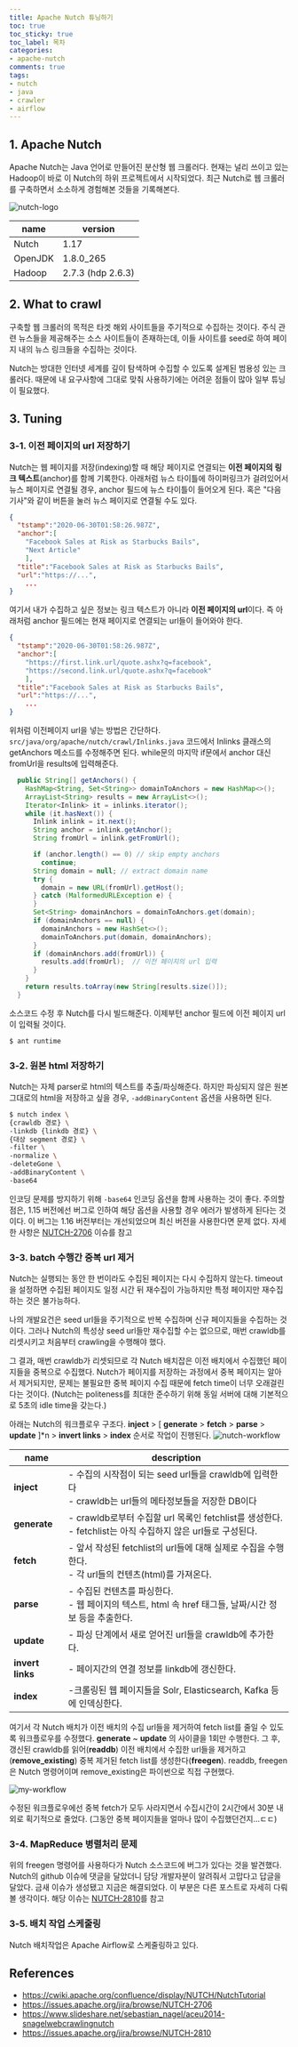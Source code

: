 ```yaml
---
title: Apache Nutch 튜닝하기
toc: true
toc_sticky: true
toc_label: 목차
categories:
- apache-nutch
comments: true
tags:
- nutch
- java
- crawler
- airflow
---
```


## 1. Apache Nutch
Apache Nutch는 Java 언어로 만들어진 분산형 웹 크롤러다.
현재는 널리 쓰이고 있는 Hadoop이 바로 이 Nutch의 하위 프로젝트에서 시작되었다.
최근 Nutch로 웹 크롤러를 구축하면서 소소하게 경험해본 것들을 기록해본다.

![nutch-logo](https://raw.githubusercontent.com/dhkdn9192/dhkdn9192.github.io/master/assets/images/posts/2020/09/14/2020-09-14-nutch-logo.png)

| name |  version |
| -------- | -------- |
| Nutch     | 1.17 |
| OpenJDK | 1.8.0_265 |
| Hadoop | 2.7.3 (hdp 2.6.3) |


## 2. What to crawl
구축할 웹 크롤러의 목적은 타겟 해외 사이트들을 주기적으로 수집하는 것이다.
주식 관련 뉴스들을 제공해주는 소스 사이트들이 존재하는데,
이들 사이트를 seed로 하여 페이지 내의 뉴스 링크들을 수집하는 것이다.

Nutch는 방대한 인터넷 세계를 깊이 탐색하며 수집할 수 있도록 설계된 범용성 있는 크롤러다.
때문에 내 요구사항에 그대로 맞춰 사용하기에는 어려운 점들이 많아 일부 튜닝이 필요했다.

## 3. Tuning
### 3-1. 이전 페이지의 url 저장하기
Nutch는 웹 페이지를 저장(indexing)할 때 해당 페이지로 연결되는 **이전 페이지의 링크 텍스트**(anchor)를 함께 기록한다.
아래처럼 뉴스 타이틀에 하이퍼링크가 걸려있어서 뉴스 페이지로 연결될 경우, anchor 필드에 뉴스 타이틀이 들어오게 된다.
혹은 "다음 기사"와 같이 버튼을 눌러 뉴스 페이지로 연결될 수도 있다.

```json
{
  "tstamp":"2020-06-30T01:58:26.987Z", 
  "anchor":[
	"Facebook Sales at Risk as Starbucks Bails",
	"Next Article"
	],
  "title":"Facebook Sales at Risk as Starbucks Bails", 
  "url":"https://...",
	...
}
```

여기서 내가 수집하고 싶은 정보는 링크 텍스트가 아니라 **이전 페이지의 url**이다.
즉 아래처럼 anchor 필드에는 현재 페이지로 연결되는 url들이 들어와야 한다.
```json
{
  "tstamp":"2020-06-30T01:58:26.987Z", 
  "anchor":[
	"https://first.link.url/quote.ashx?q=facebook",
	"https://second.link.url/quote.ashx?q=facebook"
	],
  "title":"Facebook Sales at Risk as Starbucks Bails", 
  "url":"https://...",
	...
}
```

위처럼 이전페이지 url을 넣는 방법은 간단하다.
```src/java/org/apache/nutch/crawl/Inlinks.java``` 코드에서 
Inlinks 클래스의 getAnchors 메소드를 수정해주면 된다.
while문의 마지막 if문에서 anchor 대신 fromUrl을 results에 입력해준다.

```java
  public String[] getAnchors() {
    HashMap<String, Set<String>> domainToAnchors = new HashMap<>();
    ArrayList<String> results = new ArrayList<>();
    Iterator<Inlink> it = inlinks.iterator();
    while (it.hasNext()) {
      Inlink inlink = it.next();
      String anchor = inlink.getAnchor();
      String fromUrl = inlink.getFromUrl();

      if (anchor.length() == 0) // skip empty anchors
        continue;
      String domain = null; // extract domain name
      try {
        domain = new URL(fromUrl).getHost();
      } catch (MalformedURLException e) {
      }
      Set<String> domainAnchors = domainToAnchors.get(domain);
      if (domainAnchors == null) {
        domainAnchors = new HashSet<>();
        domainToAnchors.put(domain, domainAnchors);
      }
      if (domainAnchors.add(fromUrl)) {
        results.add(fromUrl);  // 이전 페이지의 url 입력
      }
    }
    return results.toArray(new String[results.size()]);
  }
```

소스코드 수정 후 Nutch를 다시 빌드해준다.
이제부턴 anchor 필드에 이전 페이지 url이 입력될 것이다.
```bash
$ ant runtime
```

### 3-2. 원본 html 저장하기
Nutch는 자체 parser로 html의 텍스트를 추출/파싱해준다.
하지만 파싱되지 않은 원본 그대로의 html을 저장하고 싶을 경우,
```-addBinaryContent``` 옵션을 사용하면 된다.

```bash
$ nutch index \
{crawldb 경로} \
-linkdb {linkdb 경로} \
{대상 segment 경로} \
-filter \
-normalize \
-deleteGone \
-addBinaryContent \
-base64
```

인코딩 문제를 방지하기 위해 ```-base64``` 인코딩 옵션을 함께 사용하는 것이 좋다.
주의할 점은, 1.15 버전에선 버그로 인하여 해당 옵션을 사용할 경우 에러가 발생하게 된다는 것이다.
이 버그는 1.16 버전부터는 개선되었으며 최신 버전을 사용한다면 문제 없다.
자세한 사항은 [NUTCH-2706](https://issues.apache.org/jira/browse/NUTCH-2706) 이슈를 참고

### 3-3. batch 수행간 중복 url 제거
Nutch는 실행되는 동안 한 번이라도 수집된 페이지는 다시 수집하지 않는다.
timeout을 설정하면 수집된 페이지도 일정 시간 뒤 재수집이 가능하지만 특정 페이지만 재수집하는 것은 불가능하다.

나의 개발요건은 seed url들을 주기적으로 반복 수집하며 신규 페이지들을 수집하는 것이다.
그러나 Nutch의 특성상 seed url들만 재수집할 수는 없으므로,
매번 crawldb를 리셋시키고 처음부터 crawling을 수행해야 했다.

그 결과, 매번 crawldb가 리셋되므로 각 Nutch 배치잡은 이전 배치에서 수집했던 페이지들을 중복으로 수집했다.
Nutch가 페이지를 저장하는 과정에서 중복 페이지는 알아서 제거되지만,
문제는 불필요한 중복 페이지 수집 때문에 fetch time이 너무 오래걸린다는 것이다.
(Nutch는 politeness를 최대한 준수하기 위해 동일 서버에 대해 기본적으로 5초의 idle time을 갖는다.)

아래는 Nutch의 워크플로우 구조다.
**inject** > \[ **generate** > **fetch** > **parse** > **update** \]\*n > **invert links** > **index** 순서로 작업이 진행된다.
![nutch-workflow](https://raw.githubusercontent.com/dhkdn9192/dhkdn9192.github.io/master/assets/images/posts/2020/09/14/2020-09-14-nutch-workflow.png)

| name | description |
|---|---|
| **inject** | - 수집의 시작점이 되는 seed url들을 crawldb에 입력한다<br>- crawldb는 url들의 메타정보들을 저장한 DB이다|
| **generate** |- crawldb로부터 수집할 url 목록인 fetchlist를 생성한다.<br>- fetchlist는 아직 수집하지 않은 url들로 구성된다.|
| **fetch** |- 앞서 작성된 fetchlist의 url들에 대해 실제로 수집을 수행한다.<br>- 각 url들의 컨텐츠(html)를 가져온다.|
| **parse** |- 수집된 컨텐츠를 파싱한다.<br>- 웹 페이지의 텍스트, html 속 href 태그들, 날짜/시간 정보 등을 추출한다.|
| **update** |- 파싱 단계에서 새로 얻어진 url들을 crawldb에 추가한다.|
| **invert links** |- 페이지간의 연결 정보를 linkdb에 갱신한다.|
| **index** |-크롤링된 웹 페이지들을 Solr, Elasticsearch, Kafka 등에 인덱싱한다. |


여기서 각 Nutch 배치가 이전 배치의 수집 url들을 제거하여 fetch list를 줄일 수 있도록 워크플로우를 수정했다.
 **generate** ~ **update**  의 사이클을 1회만 수행한다.
그 후, 갱신된 crawldb를 읽어(**readdb**) 이전 배치에서 수집한 url들을 제거하고 (**remove_existing**) 중복 제거된 fetch list를 생성한다(**freegen**).
readdb, freegen은 Nutch 명령어이며 remove_existing은 파이썬으로 직접 구현했다.

![my-workflow](https://raw.githubusercontent.com/dhkdn9192/dhkdn9192.github.io/master/assets/images/posts/2020/09/14/2020-09-14-my-workflow.png)


수정된 워크플로우에선 중복 fetch가 모두 사라지면서 수집시간이 2시간에서 30분 내외로 획기적으로 줄었다.
(그동안 중복 페이지들을 얼마나 많이 수집했던건지...ㄷㄷ)


### 3-4. MapReduce 병렬처리 문제
위의 freegen 명령어를 사용하다가 Nutch 소스코드에 버그가 있다는 것을 발견했다.
Nutch의 github 이슈에 댓글을 달았더니 담당 개발자분이 알려줘서 고맙다고 답글을 달았다.
금새 이슈가 생성됐고 지금은 해결되었다.
이 부분은 다른 포스트로 자세히 다뤄볼 생각이다.
해당 이슈는 [NUTCH-2810](https://issues.apache.org/jira/browse/NUTCH-2810)를 참고


### 3-5. 배치 작업 스케줄링
Nutch 배치작업은 Apache Airflow로 스케줄링하고 있다.

## References

- https://cwiki.apache.org/confluence/display/NUTCH/NutchTutorial
- https://issues.apache.org/jira/browse/NUTCH-2706
- https://www.slideshare.net/sebastian_nagel/aceu2014-snagelwebcrawlingnutch
- https://issues.apache.org/jira/browse/NUTCH-2810
